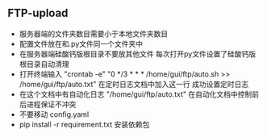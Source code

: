 ## FTP-upload
- 服务器端的文件夹数目需要小于本地文件夹数目
- 配置文件放在和.py文件同一个文件夹中
- 在服务器端硅酸钙版根目录不要放其他文件 每次打开py文件设置了硅酸钙版根目录自动清理
- 打开终端输入 "crontab -e"  "0 */3 * * * /home/gui/ftp/auto.sh >> /home/gui/ftp/auto.txt"  在定时日志文档中加入这一行 成功设置定时日志
- 在这个文档中有自动化日志  "/home/gui/ftp/auto.txt"  在自动化文档中控制前后进程保证不冲突
- 不要移动 config.yaml
-  pip install -r requirement.txt 安装依赖包
